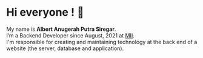 # Hi everyone ! 👋
My name is **Albert Anugerah Putra Siregar**.  
I’m a Backend Developer since August, 2021 at [MII](https://www.mii.co.id/).  
I'm responsible for creating and maintaining technology at the back end of a website (the server, database and application).

<!--
**albertanugerah/albertanugerah** is a ✨ _special_ ✨ repository because its `README.md` (this file) appears on your GitHub profile.

Here are some ideas to get you started:

- 🔭 I’m currently working on ...
- 🌱 I’m currently learning ...
- 👯 I’m looking to collaborate on ...
- 🤔 I’m looking for help with ...
- 💬 Ask me about ...
- 📫 How to reach me: ...
- 😄 Pronouns: ...
- ⚡ Fun fact: ...
-->
